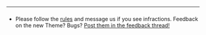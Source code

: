 ----

### [](/blank)

* Please follow the [rules](#0) and message us if you see infractions. Feedback on the new Theme? Bugs? [Post them in the feedback thread!](#0)